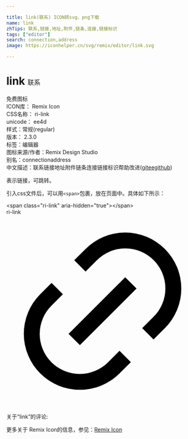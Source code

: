 ```yaml
---

title: link(联系) ICON转svg、png下载
name: link
zhTips: 联系,链接,地址,附件,链条,连接,链接标识
tags: ["editor"]
search: connection,address
image: https://iconhelper.cn/svg/remix/editor/link.svg

---
```


# link  <small style="font-size: 60%;font-weight: 100">联系</small>


<div class="detail-page">
<p>
<span><span class="badge-success badge">免费图标</span> </span>
<br/>
<span>
ICON库：
<span class="badge-secondary badge">Remix Icon</span> 
</span>
<br/>
<span>
CSS名称：
<span class="badge-secondary badge">ri-link</span> 
</span>
<br/>
<span>
unicode：
<span class="badge-secondary badge">ee4d</span> 
<copy-btn content='ee4d' btn-title=""></copy-btn>
<copy-btn :content='String.fromCodePoint(parseInt("ee4d", 16))' btn-title="复制U"></copy-btn>
</span><br/><span>样式：<span class="badge-light badge">常规(regular)</span></span>
<br/>
<span>
版本：
<span class="badge-secondary badge">2.3.0</span> 
</span><br/><span>标签：<span class="badge-light badge"><router-link to="/tags/editor.html">编辑器</router-link></span></span>
<br/>
<span>图标来源/作者：<span class="badge-light badge">Remix Design Studio</span></span> 
<br/>
<span>别名：<span class="badge-light badge">connection</span><span class="badge-light badge">address</span></span><br/><span class="zh-detail">中文描述：<span class="badge-primary badge">联系</span><span class="badge-primary badge">链接</span><span class="badge-primary badge">地址</span><span class="badge-primary badge">附件</span><span class="badge-primary badge">链条</span><span class="badge-primary badge">连接</span><span class="badge-primary badge">链接标识</span><span class="help-link"><span>帮助改进</span>(<a href="https://gitee.com/liuwave/icon-helper/edit/master/json/remix/editor/link.json" target="_blank" rel="noopener noreferrer">gitee</a><a href="https://github.com/liuwave/icon-helper/edit/master/json/remix/editor/link.json" target="_blank" rel="noopener noreferrer">github</a></span>)</span><br/>
</p>
</div><div class="description description alert alert-light">表示链接，可跳转。</div>
<div class="alert alert-dark">
  <i class="ri-link ri-xs"></i>
  <i class="ri-link ri-sm"></i>
  <i class="ri-link ri-lg"></i>
  <i class="ri-link ri-2x"></i>
  <i class="ri-link ri-3x"></i>
  <i class="ri-link ri-5x"></i>
  <i class="ri-link ri-7x"></i>
</div>
<div>
  <p>引入css文件后，可以用<code>&lt;span&gt;</code>包裹，放在页面中。具体如下所示：    
  </p>
  <div class="alert alert-primary" style="font-size: 14px">
    &lt;span class="ri-link" aria-hidden="true"&gt;&lt;/span&gt;
    <copy-btn content='<span class="ri-link" aria-hidden="true"></span>'></copy-btn>
  </div>
  <div class="alert alert-secondary">
    <i class="ri-link"
    style="font-size: 24px"
    aria-hidden="true"></i> ri-link
    <copy-btn content="ri-link" btn-title="复制图标名称"></copy-btn>
  </div>
</div>
<div id="svg" class="svg-wrap">
<svg xmlns="http://www.w3.org/2000/svg" viewBox="0 0 24 24">
    <g>
        <path fill="none" d="M0 0h24v24H0z"/>
        <path d="M18.364 15.536L16.95 14.12l1.414-1.414a5 5 0 1 0-7.071-7.071L9.879 7.05 8.464 5.636 9.88 4.222a7 7 0 0 1 9.9 9.9l-1.415 1.414zm-2.828 2.828l-1.415 1.414a7 7 0 0 1-9.9-9.9l1.415-1.414L7.05 9.88l-1.414 1.414a5 5 0 1 0 7.071 7.071l1.414-1.414 1.415 1.414zm-.708-10.607l1.415 1.415-7.071 7.07-1.415-1.414 7.071-7.07z"/>
    </g>
</svg>

</div>
<detail full-name='ri-link'></detail>  
<div>
<p>关于“link”的评论:</p>
</div>
<Vssue title="关于“link”的评论" ></Vssue>    
<div><p>更多关于  Remix Icon的信息，参见：<a target="_blank" href="https://iconhelper.cn/remix.html">Remix Icon</a>
</p></div>
